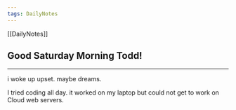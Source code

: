```yaml
---
tags: DailyNotes
---
```


[[DailyNotes]]

## Good  Saturday  Morning Todd!

----

i woke up upset. maybe dreams.

I tried coding all day. it worked on my laptop but could not get to work on Cloud web servers.
